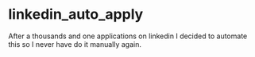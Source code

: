 # linkedin_auto_apply
After a thousands and one applications on linkedin I decided to automate this so I never have do it manually again. 
